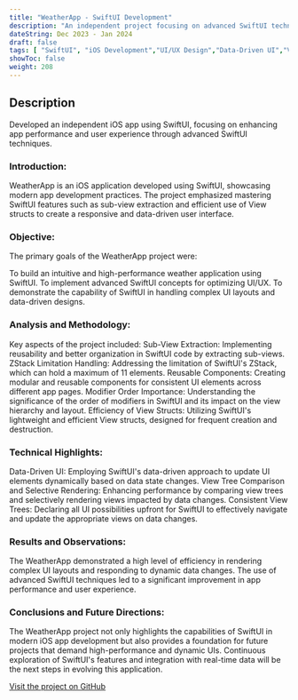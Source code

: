 ```yaml
---
title: "WeatherApp - SwiftUI Development"
description: "An independent project focusing on advanced SwiftUI techniques for iOS app development."
dateString: Dec 2023 - Jan 2024
draft: false
tags: [ "SwiftUI", "iOS Development","UI/UX Design","Data-Driven UI","View Structs","Swift"]
showToc: false
weight: 208
---
```


## Description
Developed an independent iOS app using SwiftUI, focusing on enhancing app performance and user experience through advanced SwiftUI techniques.

### Introduction:
WeatherApp is an iOS application developed using SwiftUI, showcasing modern app development practices. The project emphasized mastering SwiftUI features such as sub-view extraction and efficient use of View structs to create a responsive and data-driven user interface.

### Objective:
The primary goals of the WeatherApp project were:

To build an intuitive and high-performance weather application using SwiftUI.
To implement advanced SwiftUI concepts for optimizing UI/UX.
To demonstrate the capability of SwiftUI in handling complex UI layouts and data-driven designs.

### Analysis and Methodology:
Key aspects of the project included:
Sub-View Extraction: Implementing reusability and better organization in SwiftUI code by extracting sub-views.
ZStack Limitation Handling: Addressing the limitation of SwiftUI's ZStack, which can hold a maximum of 11 elements.
Reusable Components: Creating modular and reusable components for consistent UI elements across different app pages.
Modifier Order Importance: Understanding the significance of the order of modifiers in SwiftUI and its impact on the view hierarchy and layout.
Efficiency of View Structs: Utilizing SwiftUI's lightweight and efficient View structs, designed for frequent creation and destruction.

### Technical Highlights:
Data-Driven UI: Employing SwiftUI's data-driven approach to update UI elements dynamically based on data state changes.
View Tree Comparison and Selective Rendering: Enhancing performance by comparing view trees and selectively rendering views impacted by data changes.
Consistent View Trees: Declaring all UI possibilities upfront for SwiftUI to effectively navigate and update the appropriate views on data changes.

### Results and Observations:
The WeatherApp demonstrated a high level of efficiency in rendering complex UI layouts and responding to dynamic data changes. The use of advanced SwiftUI techniques led to a significant improvement in app performance and user experience.

### Conclusions and Future Directions:
The WeatherApp project not only highlights the capabilities of SwiftUI in modern iOS app development but also provides a foundation for future projects that demand high-performance and dynamic UIs. Continuous exploration of SwiftUI's features and integration with real-time data will be the next steps in evolving this application.



[Visit the project on GitHub](https://github.com/mounikapadala11/SwiftUI_WeatherApp)
<!-- 
About me old:

    Hi 👋, I'm Mounika, an [**MSc in Computer Scince**](https://cse.ucsd.edu/graduate/degree-programs/ms-program) student at the **University of California, San Diego**. I'm passionate about **Backend**, **Frontend**, **Networks** and **Machine Learning". I have experience in programming languages such as Python, C, C++ and web technologies like JavaScript, Flutter, HTML5, and CSS. I have also developed several projects and published papers in journals. Additionally, I have work experience as a software engineer and developer intern. I am interested in a career in software development and data science. As a technology enthusiast, I learn new techs in my free time. -->

<!-- Natural disasters like earthquakes and landslides are sudden events that cause widespread destruction and major collateral damage including loss of life. Though disasters can never be prevented, their effects on mankind can surely be reduced. In this paper, we present the design and control of SRR (Search and Reconnaissance Robot), a robot capable of traversing on all terrains and locating survivors stuck under the debris. This will assist the rescue team to focus on recovering the victims, leaving the locating task for the Robots. The unique features of the SRR above existing ATVs are active-articulation, modularity, and assisted-autonomy. Active-articulation allows the SRR to climb objects much tall than itself. Modularity allows the SRR to detach into smaller modules to enter tight spaces where the whole body can’t fit. Assisted-autonomy allows the SRR to detect the presence of objects in front and climb autonomously over them.

![](/projects/search-and-reconnaissance-robot/img1.jpeg)

![](/projects/search-and-reconnaissance-robot/img2.jpeg)

![](/projects/search-and-reconnaissance-robot/img3.jpeg) -->
